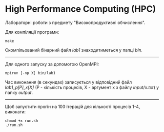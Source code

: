 # High Performance Computing (HPC)

Лабораторні роботи з предмету "Високопродуктивні обчислення".

Для компіляції програми:

```
make
```

Скомпільований бінарний файл *lab1* знаходитиметься у папці *bin*.

***

Для одного запуску за допомогою OpenMPI:

```
mpirun [-np X] bin/lab1  
```

Час виконання (в секундах) записується у відповідний файл *lab1_p[P]_x[X]* (P -
кількість процесів, X - аргумент x з файлу *input/x.txt*) у папку *output*.

***

Щоб запустити прогін на 100 ітерацій для кількості процесів 1-4, виконати:

```
chmod +x run.sh
./run.sh
```

